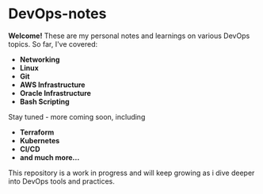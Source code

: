 # DevOps-notes


**Welcome!** These are my personal notes and learnings on various DevOps topics. So far, I've covered:

- **Networking**
- **Linux**
- **Git**
- **AWS Infrastructure**
- **Oracle Infrastructure** 
- **Bash Scripting**

Stay tuned - more coming soon, including 

- **Terraform** 
- **Kubernetes**
- **CI/CD**
- **and much more...**

This repository is a work in progress and will keep growing as i dive deeper into DevOps tools and practices.

